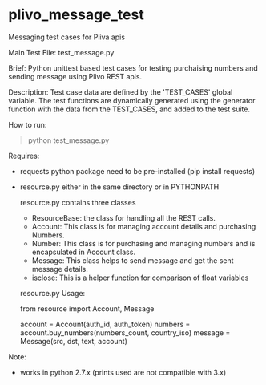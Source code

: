 # plivo_message_test
Messaging test cases for Pliva apis

Main Test File: test_message.py

Brief: Python unittest based test cases for testing purchaising numbers and sending message using Plivo REST apis.

Description:
Test case data are defined by the 'TEST_CASES' global variable.
The test functions are dynamically generated using the generator function
with the data from the TEST_CASES, and added to the test suite.

How to run:
>python test_message.py

Requires:
- requests python package need to be pre-installed (pip install requests)
- resource.py either in the same directory or in PYTHONPATH

  resource.py contains three classes
    - ResourceBase: the class for handling all the REST calls.
    - Account: This class is for managing account details and purchasing Numbers.
    - Number: This class is for purchasing and managing numbers and is encapsulated in Account class.
    - Message: This class helps to send message and get the sent message details.
    - isclose: This is a helper function for comparison of float variables

  resource.py Usage:
  
    from resource import Account, Message
    
    account = Account(auth_id, auth_token)
    numbers = account.buy_numbers(numbers_count, country_iso)
    message = Message(src, dst, text, account)

Note:
- works in python 2.7.x (prints used are not compatible with 3.x)

